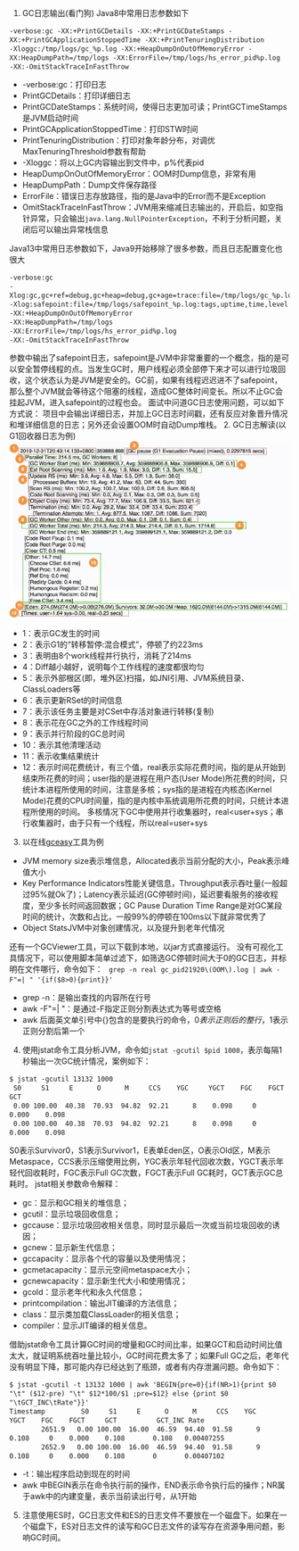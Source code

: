 1. GC日志输出(看门狗)
 Java8中常用日志参数如下
 ```
 -verbose:gc -XX:+PrintGCDetails -XX:+PrintGCDateStamps -XX:+PrintGCApplicationStoppedTime -XX:+PrintTenuringDistribution 
 -Xloggc:/tmp/logs/gc_%p.log -XX:+HeapDumpOnOutOfMemoryError -XX:HeapDumpPath=/tmp/logs -XX:ErrorFile=/tmp/logs/hs_error_pid%p.log 
 -XX:-OmitStackTraceInFastThrow
 ```
 - -verbose:gc：打印日志
 - PrintGCDetails：打印详细日志
 - PrintGCDateStamps：系统时间，使得日志更加可读；PrintGCTimeStamps是JVM启动时间
 - PrintGCApplicationStoppedTime：打印STW时间
 - PrintTenuringDistribution：打印对象年龄分布，对调优MaxTenuringThreshold参数有帮助
 - -Xloggc：将以上GC内容输出到文件中，p%代表pid
 - HeapDumpOnOutOfMemoryError：OOM时Dump信息，非常有用
 - HeapDumpPath：Dump文件保存路径
 - ErrorFile：错误日志存放路径，指的是Java中的Error而不是Exception
 - OmitStackTraceInFastThrow：JVM用来缩减日志输出的，开启后，如空指针异常，只会输出```java.lang.NullPointerException```，不利于分析问题，关闭后可以输出异常栈信息

 Java13中常用日志参数如下，Java9开始移除了很多参数，而且日志配置变化也很大
 ```
 -verbose:gc 
 -Xlog:gc,gc+ref=debug,gc+heap=debug,gc+age=trace:file=/tmp/logs/gc_%p.log:tags,uptime,time,level 
 -Xlog:safepoint:file=/tmp/logs/safepoint_%p.log:tags,uptime,time,level 
 -XX:+HeapDumpOnOutOfMemoryError 
 -XX:HeapDumpPath=/tmp/logs 
 -XX:ErrorFile=/tmp/logs/hs_error_pid%p.log 
 -XX:-OmitStackTraceInFastThrow
 ```
 参数中输出了safepoint日志，safepoint是JVM中非常重要的一个概念，指的是可以安全暂停线程的点。当发生GC时，用户线程必须全部停下来才可以进行垃圾回收，这个状态认为是JVM是安全的。GC前，如果有线程迟迟进不了safepoint，那么整个JVM就会等待这个阻塞的线程，造成GC整体时间变长。所以不止GC会挂起JVM，进入safepoint的过程也会。
 面试中问道GC日志使用问题，可以如下方式说：
 项目中会输出详细日志，并加上GC日志时间戳，还有反应对象晋升情况和堆详细信息的日志；另外还会设置OOM时自动Dump堆栈。
2. GC日志解读(以G1回收器日志为例)
 ![G1日志Demo](https://raw.githubusercontent.com/hujiapeng/imgs/master/lagou/%E6%B7%B1%E5%85%A5%E6%B5%85%E5%87%BAJava%E8%99%9A%E6%8B%9F%E6%9C%BA/G1%E6%97%A5%E5%BF%97Demo.jpg)
 - 1：表示GC发生的时间
 - 2：表示G1的“转移暂停:混合模式”，停顿了约223ms
 - 3：表明由8个work线程并行执行，消耗了214ms
 - 4：Diff越小越好，说明每个工作线程的速度都很均匀
 - 5：表示外部根区(即，堆外区)扫描，如JNI引用、JVM系统目录、ClassLoaders等
 - 6：表示更新RSet的时间信息
 - 7：表示该任务主要是对CSet中存活对象进行转移(复制)
 - 8：表示花在GC之外的工作线程时间
 - 9：表示并行阶段的GC总时间
 - 10：表示其他清理活动
 - 11：表示收集结果统计
 - 12：表示时间花费统计，有三个值，real表示实际花费时间，指的是从开始到结束所花费的时间；user指的是进程在用户态(User Mode)所花费的时间，只统计本进程所使用的时间，注意是多核；sys指的是进程在内核态(Kernel Mode)花费的CPU时间量，指的是内核中系统调用所花费的时间，只统计本进程所使用的时间。
    多核情况下GC中使用并行收集器时，real<user+sys；串行收集器时，由于只有一个线程，所以real=user+sys
3. 以在线[gceasy](https://gceasy.io/gc-index.jsp)工具为例
 - JVM memory size表示堆信息，Allocated表示当前分配的大小，Peak表示峰值大小
 - Key Performance Indicators性能关键信息，Throughput表示吞吐量(一般超过95%就Ok了)；Latency表示延迟(GC停顿时间)，延迟要看服务的接收程度，至少多长时间返回数据；GC Pause Duration Time Range是对GC某段时间的统计，次数和占比，一般99%的停顿在100ms以下就非常优秀了
 - Object StatsJVM中对象创建情况，以及提升到老年代情况

 还有一个GCViewer工具，可以下载到本地，以jar方式直接运行。
 没有可视化工具情况下，可以使用脚本简单过滤下，如筛选GC停顿时间大于0的GC日志，并标明在文件哪行，命令如下：
 ``` grep -n real gc_pid21920\(OOM\).log | awk -F"=| " '{if($8>0){print}}'```
 - grep -n：是输出查找的内容所在行号
 - awk -F"=| "：是通过-F指定正则分割表达式为等号或空格
 - awk 后面英文单引号中{}包含的是要执行的命令，$0表示正则后的整行，$1表示正则分割后第一个

4. 使用jstat命令工具分析JVM，命令如```jstat -gcutil $pid 1000```，表示每隔1秒输出一次GC统计情况，案例如下：
 ```
$ jstat -gcutil 13132 1000
  S0     S1     E      O      M     CCS    YGC     YGCT    FGC    FGCT     GCT
  0.00 100.00  40.38  70.93  94.82  92.21      8    0.098     0    0.000    0.098
  0.00 100.00  40.38  70.93  94.82  92.21      8    0.098     0    0.000    0.098

 ```
 S0表示Survivor0，S1表示Survivor1，E表单Eden区，O表示Old区，M表示Metaspace，CCS表示压缩使用比例，YGC表示年轻代回收次数，YGCT表示年轻代回收耗时，FGC表示Full GC次数，FGCT表示Full GC耗时，GCT表示GC总耗时。
 jstat相关参数命令解释：
 - gc：显示和GC相关的堆信息；
 - gcutil：显示垃圾回收信息；
 - gccause：显示垃圾回收相关信息，同时显示最后一次或当前垃圾回收的诱因；
 - gcnew：显示新生代信息；
 - gccapacity：显示各个代的容量以及使用情况；
 - gcmetacapacity：显示元空间metaspace大小；
 - gcnewcapacity：显示新生代大小和使用情况；
 - gcold：显示老年代和永久代信息；
 - printcompilation：输出JIT编译的方法信息；
 - class：显示类加载ClassLoader的相关信息；
 - compiler：显示JIT编译的相关信息。

 借助jstat命令工具计算GC时间的增量和GC时间比率，如果GCT和启动时间比值太大，就证明系统吞吐量比较小，GC时间花费太多了；如果Full GC之后，老年代没有明显下降，那可能内存已经达到了瓶颈，或者有内存泄漏问题。命令如下：
 ```
 $ jstat -gcutil -t 13132 1000 | awk 'BEGIN{pre=0}{if(NR>1){print $0 "\t" ($12-pre) "\t" $12*100/$1 ;pre=$12} else {print $0 "\tGCT_INC\tRate"}}'
Timestamp         S0     S1     E      O      M     CCS    YGC     YGCT    FGC    FGCT     GCT          GCT_INC Rate
         2651.9   0.00 100.00  16.00  46.59  94.40  91.58      9    0.108     0    0.000    0.108       0.108   0.00407255
         2652.9   0.00 100.00  16.00  46.59  94.40  91.58      9    0.108     0    0.000    0.108       0       0.00407102
 ```
 - -t：输出程序启动到现在的时间
 - awk 中BEGIN表示在命令执行前的操作，END表示命令执行后的操作；NR属于awk中的内建变量，表示当前读出行号，从1开始

5. 注意使用ES时，GC日志文件和ES的日志文件不要放在一个磁盘下。如果在一个磁盘下，ES对日志文件的读写和GC日志文件的读写存在资源争用问题，影响GC时间。
 

 